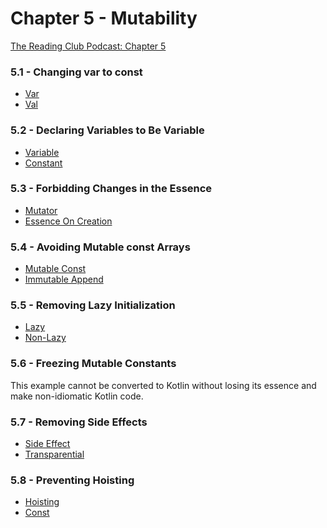 # Chapter 5 - Mutability

[The Reading Club Podcast: Chapter 5](https://open.spotify.com/episode/6ODdsoyH6h8rtFUcC1IbvC?si=64f72b51100945d3)

### 5.1 - Changing var to const

- [Var](before/5.1-Var.kt)
- [Val](after/5.1-Val.kt)

### 5.2 - Declaring Variables to Be Variable

- [Variable](before/5.2-Variable.kt)
- [Constant](after/5.2-Constant.kt)

### 5.3 - Forbidding Changes in the Essence

- [Mutator](before/5.3-Mutator.kt)
- [Essence On Creation](after/5.3-EssenceOnCreation.kt)

### 5.4 - Avoiding Mutable const Arrays

- [Mutable Const](before/5.4-MutableConst.kt)
- [Immutable Append](after/5.4-ImmutableAppend.kt)

### 5.5 - Removing Lazy Initialization

- [Lazy](before/5.5-Lazy.kt)
- [Non-Lazy](after/5.5-NonLazy.kt)

### 5.6 - Freezing Mutable Constants

This example cannot be converted to Kotlin
without losing its essence and make non-idiomatic Kotlin code.

### 5.7 - Removing Side Effects

- [Side Effect](before/5.7-SideEffect.kt)
- [Transparential](after/5.7-Transparential.kt)

### 5.8 - Preventing Hoisting

- [Hoisting](before/5.8-Hoisting.kt)
- [Const](after/5.8-Const.kt)
